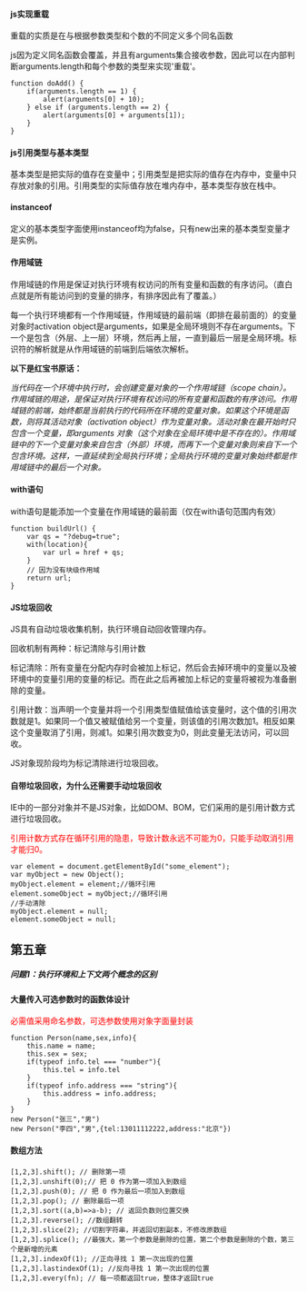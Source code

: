 #### js实现重载

重载的实质是在与根据参数类型和个数的不同定义多个同名函数

js因为定义同名函数会覆盖，并且有arguments集合接收参数，因此可以在内部判断arguments.length和每个参数的类型来实现'重载'。

```
function doAdd() {
    if(arguments.length == 1) {
    	alert(arguments[0] + 10);
    } else if (arguments.length == 2) {
    	alert(arguments[0] + arguments[1]);
    }
}
```

#### js引用类型与基本类型

基本类型是把实际的值存在变量中；引用类型是把实际的值存在内存中，变量中只存放对象的引用。引用类型的实际值存放在堆内存中，基本类型存放在栈中。

#### instanceof

定义的基本类型字面使用instanceof均为false，只有new出来的基本类型变量才是实例。

#### 作用域链

作用域链的作用是保证对执行环境有权访问的所有变量和函数的有序访问。（直白点就是所有能访问到的变量的排序，有排序因此有了覆盖。）

每一个执行环境都有一个作用域链，作用域链的最前端（即排在最前面的）的变量对象时activation object是arguments，如果是全局环境则不存在arguments。下一个是包含（外层、上一层）环境，然后再上层，一直到最后一层是全局环境。标识符的解析就是从作用域链的前端到后端依次解析。

**以下是红宝书原话：**

*当代码在一个环境中执行时，会创建变量对象的一个作用域链（scope chain）。作用域链的用途，是保证对执行环境有权访问的所有变量和函数的有序访问。作用域链的前端，始终都是当前执行的代码所在环境的变量对象。如果这个环境是函数，则将其活动对象（activation object）作为变量对象。活动对象在最开始时只包含一个变量，即arguments 对象（这个对象在全局环境中是不存在的）。作用域链中的下一个变量对象来自包含（外部）环境，而再下一个变量对象则来自下一个包含环境。这样，一直延续到全局执行环境；全局执行环境的变量对象始终都是作用域链中的最后一个对象。*

#### with语句

with语句是能添加一个变量在作用域链的最前面（仅在with语句范围内有效）

```
function buildUrl() {
    var qs = "?debug=true";
    with(location){
    	var url = href + qs;
    }
    // 因为没有块级作用域
    return url;
}
```

#### JS垃圾回收

JS具有自动垃圾收集机制，执行环境自动回收管理内存。

回收机制有两种：标记清除与引用计数

标记清除：所有变量在分配内存时会被加上标记，然后会去掉环境中的变量以及被环境中的变量引用的变量的标记。而在此之后再被加上标记的变量将被视为准备删除的变量。

引用计数：当声明一个变量并将一个引用类型值赋值给该变量时，这个值的引用次数就是1。如果同一个值又被赋值给另一个变量，则该值的引用次数加1。相反如果这个变量取消了引用，则减1。如果引用次数变为0，则此变量无法访问，可以回收。

JS对象现阶段均为标记清除进行垃圾回收。

#### 自带垃圾回收，为什么还需要手动垃圾回收

IE中的一部分对象并不是JS对象，比如DOM、BOM，它们采用的是引用计数方式进行垃圾回收。

<font color=red>引用计数方式存在循环引用的隐患，导致计数永远不可能为0，只能手动取消引用才能归0。</font>

```
var element = document.getElementById("some_element");
var myObject = new Object();
myObject.element = element;//循环引用
element.someObject = myObject;//循环引用
//手动清除
myObject.element = null;
element.someObject = null;
```



## 第五章

##### 问题1：执行环境和上下文两个概念的区别

#### 大量传入可选参数时的函数体设计

<font color=red>必需值采用命名参数，可选参数使用对象字面量封装</font>

```
function Person(name,sex,info){
	this.name = name;
	this.sex = sex;
	if(typeof info.tel === "number"){
		this.tel = info.tel
	}
	if(typeof info.address === "string"){
		this.address = info.address;
	}
}
new Person("张三","男")
new Person("李四","男",{tel:13011112222,address:"北京"})
```

#### 数组方法

```
[1,2,3].shift(); // 删除第一项
[1,2,3].unshift(0);// 把 0 作为第一项加入到数组
[1,2,3].push(0); // 把 0 作为最后一项加入到数组
[1,2,3].pop(); // 删除最后一项
[1,2,3].sort((a,b)=>a-b); // 返回负数则位置交换
[1,2,3].reverse(); //数组翻转
[1,2,3].slice(2); //切割字符串，并返回切割副本，不修改原数组
[1,2,3].splice(); //最强大，第一个参数是删除的位置，第二个参数是删除的个数，第三个是新增的元素
[1,2,3].indexOf(1); //正向寻找 1 第一次出现的位置
[1,2,3].lastindexOf(1); //反向寻找 1 第一次出现的位置
[1,2,3].every(fn); // 每一项都返回true，整体才返回true
```

#### 